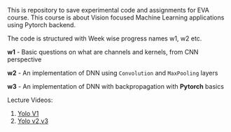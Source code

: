 This is repository to save experimental code and assignments for EVA course. This course is about Vision focused Machine Learning applications using Pytorch backend.

The code is structured with Week wise progress names w1, w2 etc.

**w1** - Basic questions on what are channels and kernels, from CNN perspective


**w2** - An implementation of DNN using `Convolution` and `MaxPooling` layers 

**w3** - An implementation of DNN with backpropagation with **Pytorch** basics

Lecture Videos:

1. [Yolo V1](https://www.youtube.com/watch?v=u5ctn8AjdTU&)
2. [Yolo v2,v3](https://www.youtube.com/watch?v=VfE3pqMagM0)
